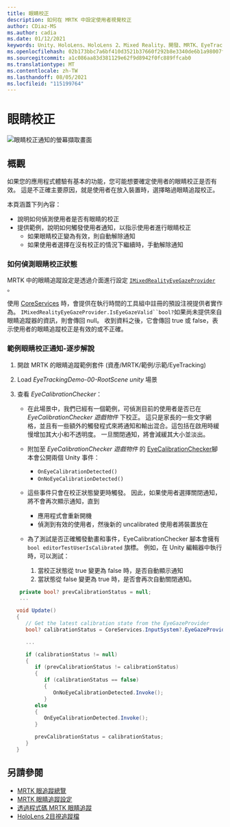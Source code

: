 ```yaml
---
title: 眼睛校正
description: 如何在 MRTK 中設定使用者視覺校正
author: CDiaz-MS
ms.author: cadia
ms.date: 01/12/2021
keywords: Unity、HoloLens、HoloLens 2、Mixed Reality、開發、MRTK、EyeTracking、校正、
ms.openlocfilehash: 02b173bbc7a6bf410d3521b37660f292b8e3340de6b1a98007fdbc200f26bc49
ms.sourcegitcommit: a1c086aa83d381129e62f9d8942f0fc889ffcab0
ms.translationtype: MT
ms.contentlocale: zh-TW
ms.lasthandoff: 08/05/2021
ms.locfileid: "115199764"
---
```

# <a name="eye-calibration"></a>眼睛校正

![眼睛校正通知的螢幕擷取畫面](../../images/eye-tracking/mrtk_et_calibration_notification_example.jpg)

## <a name="overview"></a>概觀

如果您的應用程式體驗有基本的功能，您可能想要確定使用者的眼睛校正是否有效。
這是不正確主要原因，就是使用者在放入裝置時，選擇略過眼睛追蹤校正。

本頁涵蓋下列內容：

- 說明如何偵測使用者是否有眼睛的校正
- 提供範例，說明如何觸發使用者通知，以指示使用者進行眼睛校正
  - 如果眼睛校正變為有效，則自動解除通知
  - 如果使用者選擇在沒有校正的情況下繼續時，手動解除通知

### <a name="how-to-detect-the-eye-calibration-state"></a>如何偵測眼睛校正狀態

MRTK 中的眼睛追蹤設定是透過介面進行設定 [`IMixedRealityEyeGazeProvider`](xref:Microsoft.MixedReality.Toolkit.Input.IMixedRealityEyeGazeProvider) 。

使用 [CoreServices](eye-tracking-eye-gaze-provider.md) 時，會提供在執行時間的工具組中註冊的預設注視提供者實作為。 `IMixedRealityEyeGazeProvider.IsEyeGazeValid``bool?`如果尚未提供來自眼睛追蹤器的資訊，則會傳回 null。
收到資料之後，它會傳回 true 或 false，表示使用者的眼睛追蹤校正是有效的或不正確。

### <a name="sample-eye-calibration-notification---step-by-step"></a>範例眼睛校正通知-逐步解說

1. 開啟 MRTK 的眼睛追蹤範例套件 (資產/MRTK/範例/示範/EyeTracking) 

2. Load _EyeTrackingDemo-00-RootScene unity_ 場景

3. 查看 _EyeCalibrationChecker_：
   - 在此場景中，我們已經有一個範例，可偵測目前的使用者是否已在 *_EyeCalibrationChecker_ 遊戲物件* 下校正。
這只是家長的一些文字網格，並且有一些額外的觸發程式來將通知和輸出混合。這包括在啟用時緩慢增加其大小和不透明度。
一旦關閉通知，將會減緩其大小並淡出。

   - 附加至 *_EyeCalibrationChecker_ 遊戲物件* 的 [EyeCalibrationChecker](xref:Microsoft.MixedReality.Toolkit.Examples.Demos.EyeTracking.EyeCalibrationChecker)腳本會公開兩個 Unity 事件：
      - `OnEyeCalibrationDetected()`
      - `OnNoEyeCalibrationDetected()`

   - 這些事件只會在校正狀態變更時觸發。 因此，如果使用者選擇關閉通知，將不會再次顯示通知，直到
      - 應用程式會重新開機
      - 偵測到有效的使用者，然後新的 uncalibrated 使用者將裝置放在

   - 為了測試是否正確觸發動畫和事件，EyeCalibrationChecker 腳本會擁有 `bool editorTestUserIsCalibrated` 旗標。 例如，在 Unity 編輯器中執行時，可以測試：
      1. 當校正狀態從 true 變更為 false 時，是否自動顯示通知
      1. 當狀態從 false 變更為 true 時，是否會再次自動關閉通知。

```c#
    private bool? prevCalibrationStatus = null;
    ...

   void Update()
   {
      // Get the latest calibration state from the EyeGazeProvider
      bool? calibrationStatus = CoreServices.InputSystem?.EyeGazeProvider?.IsEyeCalibrationValid;

      ...

      if (calibrationStatus != null)
      {
         if (prevCalibrationStatus != calibrationStatus)
         {
            if (calibrationStatus == false)
            {
               OnNoEyeCalibrationDetected.Invoke();
            }
         else
         {
            OnEyeCalibrationDetected.Invoke();
         }

         prevCalibrationStatus = calibrationStatus;
      }
   }
```

## <a name="see-also"></a>另請參閱

- [MRTK 眼追蹤總覽](eye-tracking-main.md)
- [MRTK 眼睛追蹤設定](eye-tracking-basic-setup.md)
- [透過程式碼 MRTK 眼睛追蹤](eye-tracking-eye-gaze-provider.md)
- [HoloLens 2目視追蹤檔](/windows/mixed-reality/eye-tracking)
